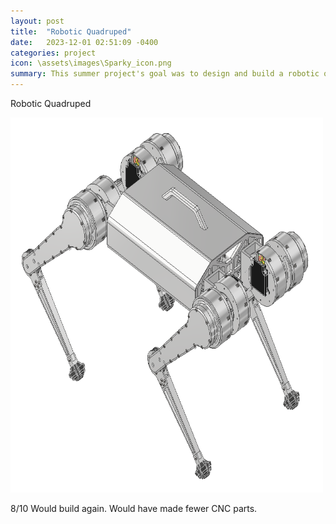 ```yaml
---
layout: post
title:  "Robotic Quadruped"
date:   2023-12-01 02:51:09 -0400
categories: project
icon: \assets\images\Sparky_icon.png
summary: This summer project's goal was to design and build a robotic quadruped named Sparky. The dimensions are approximately that of the MIT mini cheetah, and much of the overarching design takes inspiration from that work. This design uses custom designed, machined, and assembled internal cycloidal actuators.
---
```

Robotic Quadruped

<img src="\assets\images\Sparky.png" style="width:500px;height:600px;">



8/10 Would build again. Would have made fewer CNC parts.
